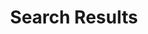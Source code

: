 ---
title: "Search Results"
draft: false
description : "Search Results For Saturn Spraying"
sitemap:
  priority : 0.1
layout: "search"
---